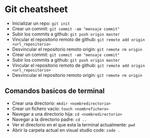 # Git cheatsheet

* Inicializar un repo: `git init`
* Crear un commit: `git commit -am "mensaje commit"`
* Subir los commits a github: `git push origin master`
* Vincular el repositorio remoto de github: `git remote add origin <url_repositorio>`
* Desvincular el repositorio remoto origin: `git remote rm origin`
* Crear un commit: `git commit -am "mensaje commit"`
* Subir los commits a github: `git push origin master`
* Vincular el repositorio remoto de github: `git remote add origin <url_repositorio>`
* Desvincular el repositorio remoto origin: `git remote rm origin`

## Comandos basicos de terminal

* Crear una directorio: `mkdir <nombredirectorio>`
* Crear un fichero vacio: `touch <nombrefichero>`
* Navegar a una directorio hija: `cd <nombredirectorio>`
* Navegar a la directorio padre: `cd ..`
* Ver el directorio en el que esta la terminal actualmente: `pwd`
* Abrir la carpeta actual en visual studio code: `code .`
